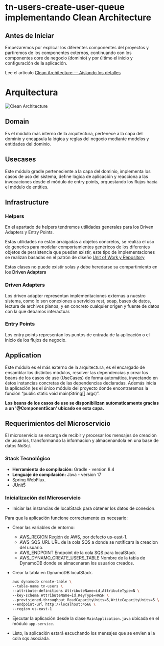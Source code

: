 # tn-users-create-user-queue implementando Clean Architecture

## Antes de Iniciar

Empezaremos por explicar los diferentes componentes del proyectos y partiremos de los componentes externos, continuando con los componentes core de negocio (dominio) y por último el inicio y configuración de la aplicación.

Lee el artículo [Clean Architecture — Aislando los detalles](https://medium.com/bancolombia-tech/clean-architecture-aislando-los-detalles-4f9530f35d7a)

# Arquitectura

![Clean Architecture](https://miro.medium.com/max/1400/1*ZdlHz8B0-qu9Y-QO3AXR_w.png)

## Domain

Es el módulo más interno de la arquitectura, pertenece a la capa del dominio y encapsula la lógica y reglas del negocio mediante modelos y entidades del dominio.

## Usecases

Este módulo gradle perteneciente a la capa del dominio, implementa los casos de uso del sistema, define lógica de aplicación y reacciona a las invocaciones desde el módulo de entry points, orquestando los flujos hacia el módulo de entities.

## Infrastructure

### Helpers

En el apartado de helpers tendremos utilidades generales para los Driven Adapters y Entry Points.

Estas utilidades no están arraigadas a objetos concretos, se realiza el uso de generics para modelar comportamientos
genéricos de los diferentes objetos de persistencia que puedan existir, este tipo de implementaciones se realizan
basadas en el patrón de diseño [Unit of Work y Repository](https://medium.com/@krzychukosobudzki/repository-design-pattern-bc490b256006)

Estas clases no puede existir solas y debe heredarse su compartimiento en los **Driven Adapters**

### Driven Adapters

Los driven adapter representan implementaciones externas a nuestro sistema, como lo son conexiones a servicios rest,
soap, bases de datos, lectura de archivos planos, y en concreto cualquier origen y fuente de datos con la que debamos
interactuar.

### Entry Points

Los entry points representan los puntos de entrada de la aplicación o el inicio de los flujos de negocio.

## Application

Este módulo es el más externo de la arquitectura, es el encargado de ensamblar los distintos módulos, resolver las dependencias y crear los beans de los casos de use (UseCases) de forma automática, inyectando en éstos instancias concretas de las dependencias declaradas. Además inicia la aplicación (es el único módulo del proyecto donde encontraremos la función “public static void main(String[] args)”.

**Los beans de los casos de uso se disponibilizan automaticamente gracias a un '@ComponentScan' ubicado en esta capa.**

## Requerimientos del Microservicio

El microservicio se encarga de recibir y procesar  los mensajes de creación de usuarios, transformando la informacion y almacenandola en una base de datos NoSql.

### Stack Tecnológico

*  **Herramienta de compilación:** Gradle - version 8.4
*  **Lenguaje de compilación:** Java - version 17
* Spring WebFlux.
* JUnit5

### Inicialización del Microservicio

* Iniciar las instancias de localStack para obtener los datos de conexion.

Para que la aplicación funcione correctamente es necesario:

* Crear las variables de entorno:
    * AWS_REGION  Región de AWS, por defecto us-east-1.
    * AWS_SQS_URL URL de la cola SQS a donde se notificara la creacion del usuario.
    * AWS_ENDPOINT Endpoint de la cola SQS para localStack
    * AWS_DYNAMO_CREATE_USERS_TABLE Nombre de la tabla de DynamoDB donde se almacenaran los usuarios creados.


* Crear la tabla en DynamoDB localStack.

    ```bash
    aws dynamodb create-table \
    --table-name tn-users \
    --attribute-definitions AttributeName=id,AttributeType=N \
    --key-schema AttributeName=id,KeyType=HASH \
    --provisioned-throughput ReadCapacityUnits=5,WriteCapacityUnits=5 \
    --endpoint-url http://localhost:4566 \
    --region us-east-1
    ```


* Ejecutar la aplicación desde la clase `MainApplication.java` ubicada en el módulo `app-service`.

* Listo, la aplicación estará escuchando los mensajes que se envien a la cola sqs asociada.

